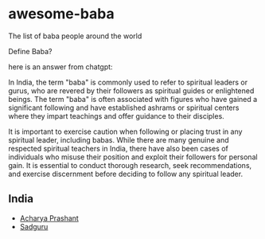 # awesome-baba
The list of baba people around the world


Define Baba?

here is an answer from chatgpt:

In India, the term "baba" is commonly used to refer to spiritual leaders or gurus, who are revered by their followers as spiritual guides or enlightened beings. The term "baba" is often associated with figures who have gained a significant following and have established ashrams or spiritual centers where they impart teachings and offer guidance to their disciples.

It is important to exercise caution when following or placing trust in any spiritual leader, including babas. While there are many genuine and respected spiritual teachers in India, there have also been cases of individuals who misuse their position and exploit their followers for personal gain. It is essential to conduct thorough research, seek recommendations, and exercise discernment before deciding to follow any spiritual leader.


## India
- [Acharya Prashant](https://en.wikipedia.org/wiki/Acharya_Prashant)
- [Sadguru](https://en.wikipedia.org/wiki/Jaggi_Vasudev)